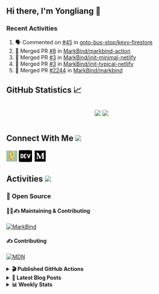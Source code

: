 ## Hi there, I'm Yongliang 👋

### Recent Activities

<!--START_SECTION:activity-->
1. 🗣 Commented on [#45](https://github.com/goto-bus-stop/keyv-firestore/issues/45) in [goto-bus-stop/keyv-firestore](https://github.com/goto-bus-stop/keyv-firestore)
2. 🎉 Merged PR [#8](https://github.com/MarkBind/markbind-action/pull/8) in [MarkBind/markbind-action](https://github.com/MarkBind/markbind-action)
3. 🎉 Merged PR [#3](https://github.com/MarkBind/init-minimal-netlify/pull/3) in [MarkBind/init-minimal-netlify](https://github.com/MarkBind/init-minimal-netlify)
4. 🎉 Merged PR [#3](https://github.com/MarkBind/init-typical-netlify/pull/3) in [MarkBind/init-typical-netlify](https://github.com/MarkBind/init-typical-netlify)
5. 🎉 Merged PR [#2244](https://github.com/MarkBind/markbind/pull/2244) in [MarkBind/markbind](https://github.com/MarkBind/markbind)
<!--END_SECTION:activity-->

## GitHub Statistics :chart_with_upwards_trend:
<div align="center">
<div style="display: flex; align-items: center; justify-content: center;">

[![](https://github-readme-stats-tlylt.vercel.app/api?username=tlylt&show_icons=true&theme=tokyonight&hide_border=true&locale=en)](https://github.com/tlylt)
[![](https://github-readme-streak-stats.herokuapp.com/?user=tlylt&theme=tokyonight&hide_border=true)](https://github.com/tlylt)
</div>
</div>

## Connect With Me <img src="https://media.giphy.com/media/2wh5K5yE3ulp3xgYcG/giphy-downsized.gif" width="30">

<a href="https://www.yongliangliu.com/" target="_blank"><img align="center" src="static/site-icon.png" alt="yongliangliu.com" height="29" width="29" /></a>
<a href="https://dev.to/tlylt" target="_blank"><img align="center" src="static/dev-badge.svg" alt="dev.to/tlylt" height="35" width="35" /></a>
<a href="https://tlylt.medium.com" target="_blank"><img align="center" src="static/medium.png" alt="tlylt.medium.com" height="35" width="35" /></a>

## Activities <img src="https://media.giphy.com/media/WUlplcMpOCEmTGBtBW/giphy.gif" width="30">

### 🔭 Open Source

#### 👷‍♂️✍️ Maintaining & Contributing
[![MarkBind](https://github-readme-stats-tlylt.vercel.app/api/pin/?username=markbind&repo=markbind)](https://github.com/MarkBind/markbind)

#### ✍️ Contributing
[![MDN](https://github-readme-stats-tlylt.vercel.app/api/pin/?username=mdn&repo=content)](https://github.com/mdn/content)

<details>
<summary> <b>🎬 Published GitHub Actions </b> </summary>

[![install-graphviz](https://github-readme-stats-tlylt.vercel.app/api/pin/?username=tlylt&repo=install-graphviz)](https://github.com/tlylt/install-graphviz)

[![reposense-action](https://github-readme-stats-tlylt.vercel.app/api/pin/?username=tlylt&repo=reposense-action)](https://github.com/tlylt/reposense-action)

[![markbin-action](https://github-readme-stats-tlylt.vercel.app/api/pin/?username=markbind&repo=markbind-action)](https://github.com/MarkBind/markbind-action)

</details>

<details>
<summary> <b>📕 Latest Blog Posts</b> </summary>

<!-- BLOG-POST-LIST:START -->
- [Deploy a ChatGPT API Server in no time](https://www.yongliangliu.com/blog/chatgpt-nextjs-server/)
- [Creating a regex-based Markdown parser in TypeScript](https://www.yongliangliu.com/blog/rmark/)
- [Create VSCode Snippets for Markdown Blog Workflows](https://www.yongliangliu.com/blog/vscode-snippets/)
- [Brag Doc 2023](https://www.yongliangliu.com/blog/brag-doc-2023/)
- [My Journey into Open Source](https://www.yongliangliu.com/blog/my-journey-into-open-source/)
<!-- BLOG-POST-LIST:END -->

</details>

<details>
<summary> <b>📊 Weekly Stats</b> </summary>

<!--START_SECTION:waka-->
![Code Time](http://img.shields.io/badge/Code%20Time-897%20hrs%203%20mins-blue)

**🐱 My GitHub Data** 

> 📦 607.8 kB Used in GitHub's Storage 
 > 
> 🏆 844 Contributions in the Year 2023
 > 
> 🚫 Not Opted to Hire
 > 
> 📜 169 Public Repositories 
 > 
> 🔑 31 Private Repositories 
 > 
**I'm an Early 🐤** 

```text
🌞 Morning                3749 commits        ███████░░░░░░░░░░░░░░░░░░   29.71 % 
🌆 Daytime                3319 commits        ███████░░░░░░░░░░░░░░░░░░   26.30 % 
🌃 Evening                4686 commits        █████████░░░░░░░░░░░░░░░░   37.14 % 
🌙 Night                  864 commits         ██░░░░░░░░░░░░░░░░░░░░░░░   06.85 % 
```
📅 **I'm Most Productive on Wednesday** 

```text
Monday                   1652 commits        ███░░░░░░░░░░░░░░░░░░░░░░   13.09 % 
Tuesday                  1914 commits        ████░░░░░░░░░░░░░░░░░░░░░   15.17 % 
Wednesday                2107 commits        ████░░░░░░░░░░░░░░░░░░░░░   16.70 % 
Thursday                 1626 commits        ███░░░░░░░░░░░░░░░░░░░░░░   12.89 % 
Friday                   1645 commits        ███░░░░░░░░░░░░░░░░░░░░░░   13.04 % 
Saturday                 1857 commits        ████░░░░░░░░░░░░░░░░░░░░░   14.72 % 
Sunday                   1817 commits        ████░░░░░░░░░░░░░░░░░░░░░   14.40 % 
```


📊 **This Week I Spent My Time On** 

```text
🕑︎ Time Zone: Asia/Singapore

💬 Programming Languages: 
Markdown                 9 hrs 25 mins       █████████░░░░░░░░░░░░░░░░   36.41 % 
TypeScript               7 hrs 11 mins       ███████░░░░░░░░░░░░░░░░░░   27.75 % 
C#                       3 hrs 19 mins       ███░░░░░░░░░░░░░░░░░░░░░░   12.83 % 
reStructuredText         2 hrs 5 mins        ██░░░░░░░░░░░░░░░░░░░░░░░   08.06 % 
YAML                     1 hr 17 mins        █░░░░░░░░░░░░░░░░░░░░░░░░   04.96 % 
```


 Last Updated on 29/03/2023 00:51:40 UTC
<!--END_SECTION:waka-->

</details>

